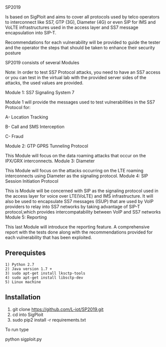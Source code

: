 SP2019

Is based on  SigPloit and  aims to cover all protocols used by  telco operators to interconnect like SS7, GTP (3G), Diameter (4G) or even SIP for IMS and VoLTE infrastructures used in the access layer and SS7 message encapsulation into SIP-T.

Recommendations for each vulnerability will be provided to guide the tester and the operator the steps that should be taken to enhance their security posture

SP2019 consists of several Modules

Note: In order to test SS7 Protocol attacks, you need to have an SS7 access or you can test in the virtual lab with the provided server sides of the attacks, the used values are provided.


Module 1: SS7 Signaling System 7

Module 1 will provide the messages used to test vulnerabilities in the SS7 Protocol for:

A- Location Tracking

B- Call and SMS Interception

C- Fraud

Module 2: GTP GPRS Tunneling Protocol

This Module will focus on the data roaming attacks that occur on the IPX/GRX interconnects.
Module 3: Diameter

This Module will focus on the attacks occurring on the LTE roaming interconnects using Diameter as the signaling protocol.
Module 4: SIP Session Initiation Protocol

This is Module will be concerned with SIP as the signaling protocol used in the access layer for voice over LTE(VoLTE) and IMS infrastructure. It will also be used to encapsulate SS7 messages (ISUP) that are used by VoIP providers to relay into SS7 networks by taking advantage of SIP-T protocol,which provides intercompatability between VoIP and SS7 networks
Module 5: Reporting

This last Module will introduce the reporting feature. A comprehensive report with the tests done along with the recommendations provided for each vulnerability that has been exploited.


## Prerequistes

    1) Python 2.7
    2) Java version 1.7 +
    3) sudo apt-get install lksctp-tools
    4) sudo apt-get install libsctp-dev
    5) Linux machine
    
 ## Installation 
 
 1. git clone https://github.com/L-iot/SP2019.git
 2. cd into SigPloit
 3. sudo pip2 install -r requirements.txt
 
    

To run type


python sigploit.py
